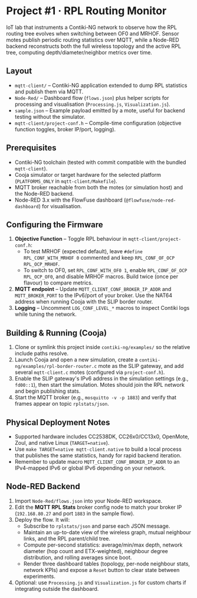 Project #1 · RPL Routing Monitor
================================

IoT lab that instruments a Contiki-NG network to observe how the RPL routing tree evolves when switching between OF0 and MRHOF. Sensor motes publish periodic routing statistics over MQTT, while a Node-RED backend reconstructs both the full wireless topology and the active RPL tree, computing depth/diameter/neighbor metrics over time.

Layout
------
- `mqtt-client/` – Contiki-NG application extended to dump RPL statistics and publish them via MQTT.
- `Node-Red/` – Dashboard flow (`flows.json`) plus helper scripts for processing and visualisation (`Processing.js`, `Visualization.js`).
- `sample.json` – Example payload emitted by a mote, useful for backend testing without the simulator.
- `mqtt-client/project-conf.h` – Compile-time configuration (objective function toggles, broker IP/port, logging).

Prerequisites
-------------
- Contiki-NG toolchain (tested with commit compatible with the bundled `mqtt-client`).
- Cooja simulator or target hardware for the selected platform (`PLATFORMS_ONLY` in `mqtt-client/Makefile`).
- MQTT broker reachable from both the motes (or simulation host) and the Node-RED backend.
- Node-RED 3.x with the FlowFuse dashboard (`@flowfuse/node-red-dashboard`) for visualisation.

Configuring the Firmware
------------------------
1. **Objective Function** – Toggle RPL behaviour in `mqtt-client/project-conf.h`:
   - To test MRHOF (expected default), leave `#define RPL_CONF_WITH_MRHOF 0` commented and keep `RPL_CONF_OF_OCP RPL_OCP_MRHOF`.
   - To switch to OF0, set `RPL_CONF_WITH_OF0 1`, enable `RPL_CONF_OF_OCP RPL_OCP_OF0`, and disable MRHOF macros.
   Build twice (once per flavour) to compare metrics.
2. **MQTT endpoint** – Update `MQTT_CLIENT_CONF_BROKER_IP_ADDR` and `MQTT_BROKER_PORT` to the IPv6/port of your broker. Use the NAT64 address when running Cooja with the SLIP border router.
4. **Logging** – Uncomment `LOG_CONF_LEVEL_*` macros to inspect Contiki logs while tuning the network.

Building & Running (Cooja)
-------------------------
1. Clone or symlink this project inside `contiki-ng/examples/` so the relative include paths resolve.
2. Launch Cooja and open a new simulation, create a `contiki-ng/examples/rpl-border-router.c` mote as the SLIP gateway, and add several `mqtt-client.c` motes (configured via `project-conf.h`).
3. Enable the SLIP gateway's IPv6 address in the simulation settings (e.g., `fd00::1`), then start the simulation. Motes should join the RPL network and begin publishing stats.
5. Start the MQTT broker (e.g., `mosquitto -v -p 1883`) and verify that frames appear on topic `rplstats/json`.

Physical Deployment Notes
-------------------------
- Supported hardware includes CC2538DK, CC26x0/CC13x0, OpenMote, Zoul, and native Linux (`TARGET=native`).
- Use `make TARGET=native mqtt-client.native` to build a local process that publishes the same statistics, handy for rapid backend iteration.
-	Remember to update macro `MQTT_CLIENT_CONF_BROKER_IP_ADDR` to an IPv4-mapped IPv6 or global IPv6 depending on your network.

Node-RED Backend
----------------
1. Import `Node-Red/flows.json` into your Node-RED workspace.
2. Edit the **MQTT RPL Stats** broker config node to match your broker IP (`192.168.80.27` and port `1883` in the sample flow).
3. Deploy the flow. It will:
   - Subscribe to `rplstats/json` and parse each JSON message.
   - Maintain an up-to-date view of the wireless graph, mutual neighbour links, and the RPL parent/child tree.
   - Compute per-second statistics: average/min/max depth, network diameter (hop count and ETX-weighted), neighbour degree distribution, and rolling averages since boot.
   - Render three dashboard tables (topology, per-node neighbour stats, network KPIs) and expose a `Reset` button to clear state between experiments.
4. Optional: use `Processing.js` and `Visualization.js` for custom charts if integrating outside the dashboard.
